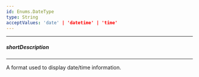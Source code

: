 ```yaml
---
id: Enums.DateType
type: String
acceptValues: 'date' | 'datetime' | 'time'
---
```

---
##### shortDescription
<!-- Description goes here -->

---
<!-- Description goes here -->
A format used to display date/time information.